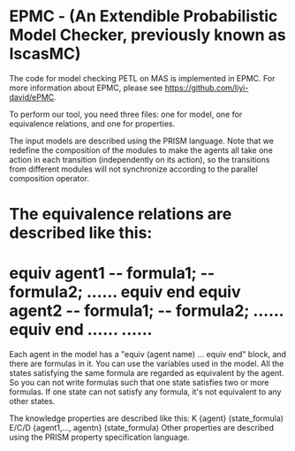 # EPMC - (An Extendible Probabilistic Model Checker, previously known as IscasMC)

The code for model checking PETL on MAS is implemented in EPMC. For more information about EPMC, please see https://github.com/liyi-david/ePMC.

To perform our tool, you need three files: one for model, one for equivalence relations, and one for properties.

The input models are described using the PRISM language. Note that we redefine the composition of the modules to make the agents all take one action in each transition (independently on its action), so the transitions from different modules will not synchronize according to the parallel composition operator.

The equivalence relations are described like this:
==============================
equiv agent1
-- formula1;
-- formula2;
......
equiv end
equiv agent2
-- formula1;
-- formula2;
......
equiv end
......
......
==============================
Each agent in the model has a "equiv (agent name) ... equiv end" block, and there are formulas in it. You can use the variables used in the model. All the states satisfying the same formula are regarded as equivalent by the agent. So you can not write formulas such that one state satisfies two or more formulas. If one state can not satisfy any formula, it's not equivalent to any other states.

The knowledge properties are described like this:
K {agent}  (state_formula)
E/C/D {agent1,..., agentn}  (state_formula)
Other properties are described using the PRISM property specification language.

